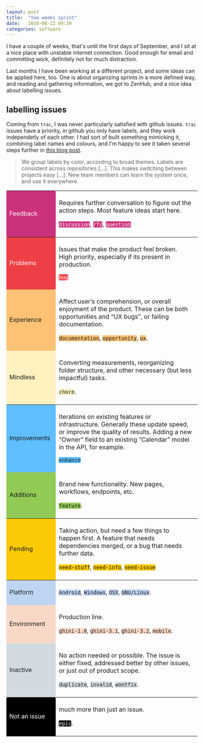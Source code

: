 ```yaml
---
layout: post
title:  "two weeks sprint"
date:   2018-08-22 09:39
categories: software
---
```


<style type="text/css">
   hr {margin: 0px;}
   tr {padding: 0px;}
   td {padding: 5px 15px 8px 8px; }
   .issue-tag { border-radius: 3px; }
   .i-red { background: #EE3F46; color:#FFF;}
   .i-lightblue { background: #bfd4f2;}
   .i-tan { background: #fef2c0;}
   .i-orange { background: #FFC274;}
   .i-purple { background: #cc317c; color:#FFF;}
   .i-gray { background: #D2DAE1;}
   .i-blue { background: #5EBEFF;}
   .i-green { background:#91ca55;}
   .i-yellow { background:#fbca04;}
   .i-salmon { background:#fad8c7;}
   .i-black { background: #000000; color:#FFF;}
</style>

I have a couple of weeks, that's until the first days of September, and I sit at a nice place with unstable
internet connection.  Good enough for email and committing work, definitely not for much distraction.

Last months I have been working at a different project, and some ideas can be applied here, too.  One is about
organizing sprints in a more defined way, and reading and gathering information, we got to ZenHub, and a nice
idea about labelling issues.

## labelling issues

Coming from ``trac``, I was never particularly satisfied with github issues.  ``trac`` issues have a priority,
in github you only have labels, and they work independetly of each other.  I had sort of built something
mimicking it, combining label names and colours, and I'm happy to see it taken several steps further in
[this blog post](https://robinpowered.com/blog/best-practice-system-for-organizing-and-tagging-github-issues/).

> We group labels by color, according to broad themes. Labels are consistent across repositories […].  This
> makes switching between projects easy […].  New team members can learn the system once, and use it
> everywhere.

<table>
<tr>
<td class="issue-tag i-purple"><p>Feedback</p></td>
<td><p>Requires further conversation to figure out the action steps. Most feature ideas start here.</p><p><code class="issue-tag i-purple">discussion</code>, <code class="issue-tag i-purple">rfc</code>, <code class="issue-tag i-purple">question</code></p></td>
</tr>
<tr><td colspan="2" style="padding:0px;"><hr/></td></tr>
<tr>
<td class="issue-tag i-red"><p>Problems</p></td>
<td><p>Issues that make the product feel broken. High priority, especially if its present in production.</p><p> <code class="issue-tag i-red">bug</code></p></td>
</tr>
<tr>
<td class="issue-tag i-orange"><p>Experience</p></td>
<td><p>Affect user’s comprehension, or overall enjoyment of the product. These can be both opportunities and “UX bugs”, or failing documentation.</p><p><code class="issue-tag i-orange">documentation</code>, <code class="issue-tag i-orange">opportunity</code>, <code class="issue-tag i-orange">ux</code>.</p></td>
</tr>
<tr>
<td class="issue-tag i-tan"><p>Mindless</p></td>
<td><p>Converting measurements, reorganizing folder structure, and other necessary (but less impactful) tasks.</p><p><code class="issue-tag i-tan">chore</code>.</p></td>
</tr>
<tr><td colspan="2" style="padding:0px;"><hr/></td></tr>
<tr>
<td class="issue-tag i-blue"><p>Improvements</p></td>
<td><p>Iterations on existing features or infrastructure. Generally these update speed, or improve the quality of results. Adding a new “Owner” field to an existing “Calendar” model in the API, for example.</p><p> <code class="issue-tag i-blue">enhance</code></p></td>
</tr>
<tr>
<td class="issue-tag i-green"><p>Additions</p></td>
<td><p>Brand new functionality. New pages, workflows, endpoints, etc.</p><p> <code class="issue-tag i-green">feature</code>.</p></td>
</tr>
<tr><td colspan="2" style="padding:0px;"><hr/></td></tr>
<tr>
<td class="issue-tag i-yellow"><p>Pending</p></td>
<td><p>Taking action, but need a few things to happen first. A feature that needs dependencies merged, or a bug that needs further data.</p><p> <code class="issue-tag i-yellow">need-stuff</code>, <code class="issue-tag i-yellow">need-info</code>, <code class="issue-tag i-yellow">need-issue</code></p></td>
</tr>
<tr><td colspan="2" style="padding:0px;"><hr/></td></tr>
<tr>
<td class="issue-tag i-lightblue"><p>Platform</p></td>
<td><code class="issue-tag i-lightblue">Android</code>, <code class="issue-tag i-lightblue">Windows</code>, <code class="issue-tag i-lightblue">OSX</code>, <code class="issue-tag i-lightblue">GNU/Linux</code>. </td>
</tr>
<tr>
<td class="issue-tag i-salmon"><p>Environment</p></td>
<td><p>Production line.</p> <p><code class="issue-tag i-salmon">ghini-1.0</code>, <code class="issue-tag i-salmon">ghini-3.1</code>, <code class="issue-tag i-salmon">ghini-3.2</code>, <code class="issue-tag i-salmon">mobile</code>.</p></td>
</tr>
<tr>
<td class="issue-tag i-gray"><p>Inactive</p></td>
<td><p>No action needed or possible. The issue is either fixed, addressed better by other issues, or just out of product scope.</p><p><code class="issue-tag i-gray">duplicate</code>, <code class="issue-tag i-gray">invalid</code>, <code class="issue-tag i-gray">wontfix</code>.</p></td>
</tr>
<tr><td colspan="2" style="padding:0px;"><hr/></td></tr>
<tr>
<td class="issue-tag i-black"><p>Not an issue</p></td>
<td><p>much more than just an issue.</p> <p><code class="issue-tag i-black">epic</code>.</p> </td>
</tr>
</table>
